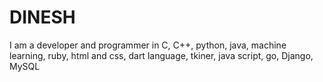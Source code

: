 # DINESH  
I am a developer and programmer in C, C++, python, java, machine learning, ruby, html and css, dart language, tkiner, java script, go, Django, MySQL
